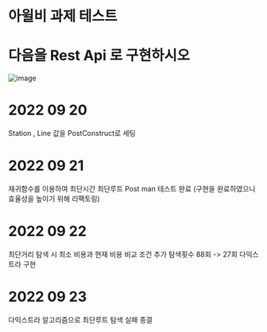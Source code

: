 # 아윌비 과제 테스트

# 다음을 Rest Api 로 구현하시오

![image](https://user-images.githubusercontent.com/101487300/191496398-715ccf61-4c09-4fa1-a2e3-13a6e5baf734.png)


# 2022 09 20 
Station , Line 값을 PostConstruct로 세팅

# 2022 09 21
재귀함수를 이용하여 최단시간 최단루트 Post man 테스트 완료
(구현을 완료하였으니 효율성을 높이기 위해 리팩토링)

# 2022 09 22 
최단거리 탐색 시 최소 비용과 현재 비용 비교 조건 추가 
탐색횟수 88회 -> 27회
다익스트라 구현

# 2022 09 23 
다익스트라 알고리즘으로 최단루트 탐색 실패 종결
